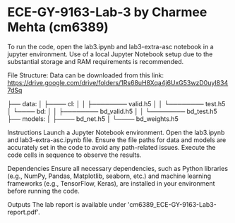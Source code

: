 # ECE-GY-9163-Lab-3 by Charmee Mehta (cm6389)

To run the code, open the lab3.ipynb and lab3-extra-asc notebook in a jupyter environment. Use of a local Jupyter Notebook setup due to the substantial storage and RAM requirements is recommended.

File Structure:
Data can be downloaded from this link: https://drive.google.com/drive/folders/1Rs68uH8Xqa4j6UxG53wzD0uyI8347dSq


├── data:
│ ├──── cl:
│ │ ├──────── valid.h5
│ │ └──────── test.h5
│ └──── bd:
│ │ ├──────── bd_valid.h5
│ │ └──────── bd_test.h5
├── models:
│ ├──── bd_net.h5
│ └──── bd_weights.h5

Instructions
Launch a Jupyter Notebook environment.
Open the lab3.ipynb and lab3-extra-asc.ipynb file.
Ensure the file paths for data and models are accurately set in the code to avoid any path-related issues.
Execute the code cells in sequence to observe the results.

Dependencies
Ensure all necessary dependencies, such as Python libraries (e.g., NumPy, Pandas, Matplotlib, seaborn, etc.) and machine learning frameworks (e.g., TensorFlow, Keras), are installed in your environment before running the code.

Outputs
The lab report is available under 'cm6389_ECE-GY-9163-Lab3-report.pdf'.
